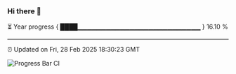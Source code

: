 ### Hi there 👋

⏳ Year progress { ████▁▁▁▁▁▁▁▁▁▁▁▁▁▁▁▁▁▁▁▁▁▁▁▁▁▁ } 16.10 %

---

⏰ Updated on Fri, 28 Feb 2025 18:30:23 GMT

![Progress Bar CI](https://github.com/ZhaoGui/ZhaoGui/workflows/Progress%20Bar%20CI/badge.svg)
